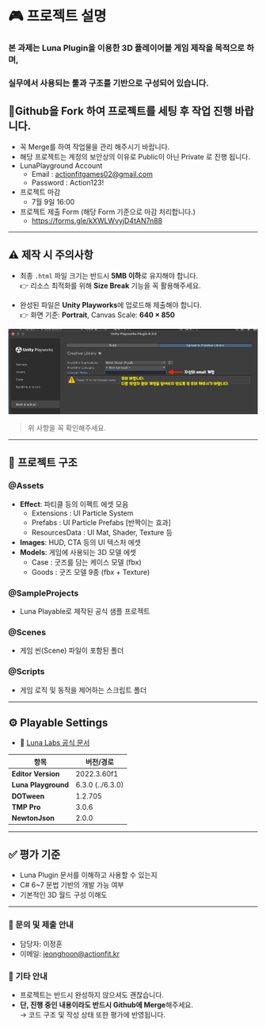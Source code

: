 # 🎮 프로젝트 설명
### 본 과제는 Luna Plugin을 이용한 3D 플레이어블 게임 제작을 목적으로 하며,
### 실무에서 사용되는 툴과 구조를 기반으로 구성되어 있습니다.


## 🚨Github을 Fork 하여 프로젝트를 세팅 후 작업 진행 바랍니다.
- 꼭 Merge를 하여 작업물을 관리 해주시기 바랍니다.
- 해당 프로젝트는 계정의 보안상의 이유로 Public이 아닌 Private 로 진행 됩니다.
- LunaPlayground Account 
  - Email : actionfitgames02@gmail.com
  - Password : Action123!
- 프로젝트 마감 
  - 7월 9일 16:00
- 프로젝트 제출 Form (해당 Form 기준으로 마감 처리합니다.)
  - https://forms.gle/kXWLWvyjD4tAN7n88
--- 

## ⚠️ 제작 시 주의사항

- 최종 `.html` 파일 크기는 반드시 **5MB 이하**로 유지해야 합니다.  
  👉 리소스 최적화를 위해 **Size Break** 기능을 꼭 활용해주세요.

- 완성된 파일은 **Unity Playworks**에 업로드해 제출해야 합니다.  
  👉 화면 기준: **Portrait**, Canvas Scale: **640 × 850**

![SCR-20250707-kqad.png](SCR-20250707-kqad.png)

> 위 사항을 꼭 확인해주세요.

---

## 📁 프로젝트 구조

### @Assets
- **Effect**: 파티클 등의 이펙트 에셋 모음
  - Extensions : UI Particle System
  - Prefabs : UI Particle Prefabs [반짝이는 효과]
  - ResourcesData : UI Mat, Shader, Texture 등
- **Images**: HUD, CTA 등의 UI 텍스처 에셋
- **Models**: 게임에 사용되는 3D 모델 에셋
  - Case : 굿즈를 담는 케이스 모델 (fbx)
  - Goods : 굿즈 모델 9종 (fbx + Texture)
### @SampleProjects
- Luna Playable로 제작된 공식 샘플 프로젝트

### @Scenes
- 게임 씬(Scene) 파일이 포함된 폴더

### @Scripts
- 게임 로직 및 동작을 제어하는 스크립트 폴더

---

## ⚙️ Playable Settings

- 📄 [Luna Labs 공식 문서](https://docs.lunalabs.io/docs/playable/getting-started/step-by-step)

| 항목              | 버전/경로       |
|-------------------|-----------------|
| **Editor Version** | 2022.3.60f1     |
| **Luna Playground** | 6.3.0 (../6.3.0) |
| **DOTween**        | 1.2.705         |
| **TMP Pro**        | 3.0.6           |
| **NewtonJson**     | 2.0.0           |

---

## ✅ 평가 기준

- Luna Plugin 문서를 이해하고 사용할 수 있는지
- C# 6~7 문법 기반의 개발 가능 여부
- 기본적인 3D 월드 구성 이해도

---

### 📩 문의 및 제출 안내
- 담당자: 이정훈
- 이메일: jeonghoon@actionfit.kr

### 📌 기타 안내
- 프로젝트는 반드시 완성하지 않으셔도 괜찮습니다.
- **단, 진행 중인 내용이라도 반드시 Github에 Merge**해주세요.  
  → 코드 구조 및 작성 상태 또한 평가에 반영됩니다.